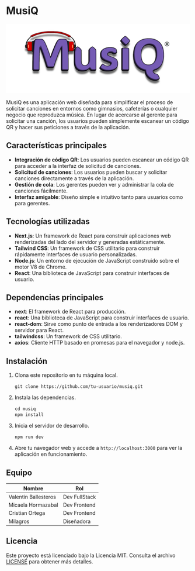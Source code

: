 # MusiQ

![MusiQ Logo](./MusiQ.png)

MusiQ es una aplicación web diseñada para simplificar el proceso de solicitar canciones en entornos como gimnasios, cafeterías o cualquier negocio que reproduzca música. En lugar de acercarse al gerente para solicitar una canción, los usuarios pueden simplemente escanear un código QR y hacer sus peticiones a través de la aplicación.

## Características principales

- **Integración de código QR**: Los usuarios pueden escanear un código QR para acceder a la interfaz de solicitud de canciones.
- **Solicitud de canciones**: Los usuarios pueden buscar y solicitar canciones directamente a través de la aplicación.
- **Gestión de cola**: Los gerentes pueden ver y administrar la cola de canciones fácilmente.
- **Interfaz amigable**: Diseño simple e intuitivo tanto para usuarios como para gerentes.

## Tecnologías utilizadas

- **Next.js**: Un framework de React para construir aplicaciones web renderizadas del lado del servidor y generadas estáticamente.
- **Tailwind CSS**: Un framework de CSS utilitario para construir rápidamente interfaces de usuario personalizadas.
- **Node.js**: Un entorno de ejecución de JavaScript construido sobre el motor V8 de Chrome.
- **React**: Una biblioteca de JavaScript para construir interfaces de usuario.

## Dependencias principales

- **next**: El framework de React para producción.
- **react**: Una biblioteca de JavaScript para construir interfaces de usuario.
- **react-dom**: Sirve como punto de entrada a los renderizadores DOM y servidor para React.
- **tailwindcss**: Un framework de CSS utilitario.
- **axios**: Cliente HTTP basado en promesas para el navegador y node.js.

## Instalación

1. Clona este repositorio en tu máquina local.

   ```
   git clone https://github.com/tu-usuario/musiq.git
   ```

2. Instala las dependencias.

   ```
   cd musiq
   npm install
   ```

3. Inicia el servidor de desarrollo.

   ```
   npm run dev
   ```

4. Abre tu navegador web y accede a `http://localhost:3000` para ver la aplicación en funcionamiento.

## Equipo

| Nombre               | Rol            |
| -------------------- | -------------- |
| Valentín Ballesteros | Dev FullStack  |
| Micaela Hormazabal   | Dev Frontend   |
| Cristian Ortega      | Dev Frontend   |
| Milagros             | Diseñadora     |

## Licencia

Este proyecto está licenciado bajo la Licencia MIT. Consulta el archivo [LICENSE](LICENSE) para obtener más detalles.
